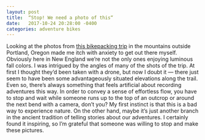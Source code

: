 ```yaml
---
layout: post
title:  “Stop! We need a photo of this“
date:   2017-10-24 20:28:00 -0400
categories: adventure bikes
---
```


Looking at the photos from [this bikepacking trip](http://theradavist.com/2017/10/silver-siouxon-fall-bikepacking-in-portlands-shoulder-season-gabe-tiller/#1 "Silver Siouxon: Fall Bikepacking in Portland’s Shoulder Season – Gabe Tiller") in the mountains outside Portland, Oregon made me itch with anxiety to get out there myself. Obviously here in New England we’re not the only ones enjoying luminous fall colors. I was intrigued by the angles of many of the shots of the trip. At first I thought they’d been taken with a drone, but now I doubt it — there just seem to have been some advantageously situated elevations along the trail. Even so, there’s always something that feels artificial about recording adventures this way. In order to convey a sense of effortless flow, you have to stop and wait while someone runs up to the top of an outcrop or around the next bend with a camera, don’t you? My first instinct is that this is a bad way to experience nature. On the other hand, maybe it’s just another branch in the ancient tradition of telling stories about our adventures. I certainly found it inspiring, so I’m grateful that someone was willing to stop and make these pictures.